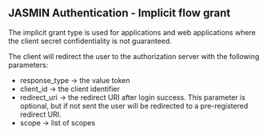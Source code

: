 ## JASMIN Authentication - Implicit flow grant ##
The implicit grant type is used for applications and web applications where the client secret confidentiality is not guaranteed.

The client will redirect the user to the authorization server with the following parameters:
- response_type -> the value token
- client_id -> the client identifier
- redirect_uri -> the redirect URI after login success. This parameter is optional, but if not sent the user will be redirected to a pre-registered redirect URI.
- scope -> list of scopes
